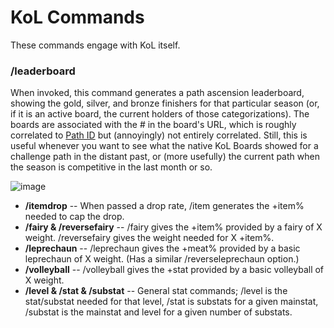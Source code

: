 # KoL Commands

These commands engage with KoL itself.

### /leaderboard

When invoked, this command generates a path ascension leaderboard, showing the gold, silver, and bronze finishers for that particular season (or, if it is an active board, the current holders of those categorizations). The boards are associated with the # in the board's URL, which is roughly correlated to [Path ID](https://kol.coldfront.net/thekolwiki/index.php/Paths_by_number) but (annoyingly) not entirely correlated. Still, this is useful whenever you want to see what the native KoL Boards showed for a challenge path in the distant past, or (more usefully) the current path when the season is competitive in the last month or so.

![image](https://user-images.githubusercontent.com/8014761/172418964-be08e036-afa8-46ea-9fc1-4adc46a254ef.png)

- **/itemdrop** -- When passed a drop rate, /item generates the +item% needed to cap the drop.
- **/fairy & /reversefairy** -- /fairy gives the +item% provided by a fairy of X weight. /reversefairy gives the weight needed for X +item%.
- **/leprechaun** -- /leprechaun gives the +meat% provided by a basic leprechaun of X weight. (Has a similar /reverseleprechaun option.)
- **/volleyball** -- /volleyball gives the +stat provided by a basic volleyball of X weight.
- **/level & /stat & /substat** -- General stat commands; /level is the stat/substat needed for that level, /stat is substats for a given mainstat, /substat is the mainstat and level for a given number of substats.
